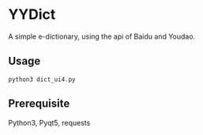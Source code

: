 # YYDict
A simple e-dictionary, using the api of Baidu and Youdao. 

## Usage

    python3 dict_ui4.py

## Prerequisite

Python3, Pyqt5, requests 

